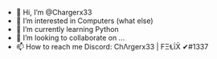 - 👋 Hi, I’m @Chargerx33
- 👀 I’m interested in Computers (what else)
- 🌱 I’m currently learning Python
- 💞️ I’m looking to collaborate on ...
- 📫 How to reach me Discord: ChΛrgerx33 | FΞꞭΐẌ ✔#1337

<!---
Chargerx33/Chargerx33 is a ✨ special ✨ repository because its `README.md` (this file) appears on your GitHub profile.
You can click the Preview link to take a look at your changes.
--->
